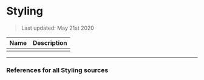# Styling

> Last updated: May 21st 2020


| Name | Description |
|---|---|
| [](./.md) | |

___

### References for all Styling sources



